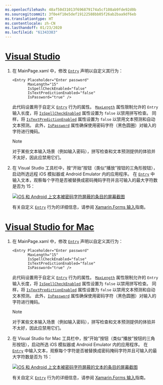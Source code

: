 ```yaml
---
ms.openlocfilehash: 48af50d31013f696879174a5cf108ab9fde92d0b
ms.sourcegitcommit: 3f0e4f10e5def19122588bb05f26ab2baa9df6eb
ms.translationtype: HT
ms.contentlocale: zh-CN
ms.lasthandoff: 01/23/2020
ms.locfileid: "61343383"
---
```

# <a name="visual-studiotabvswin"></a>[Visual Studio](#tab/vswin)

1. 在 MainPage.xaml 中，修改 [`Entry`](xref:Xamarin.Forms.Entry) 声明以自定义其行为：

    ```xaml
    <Entry Placeholder="Enter password"
           MaxLength="15"
           IsSpellCheckEnabled="false"
           IsTextPredictionEnabled="false"
           IsPassword="true" />
    ```

    此代码设置用于自定义 [`Entry`](xref:Xamarin.Forms.Entry) 行为的属性。 [`MaxLength`](xref:Xamarin.Forms.InputView.MaxLength) 属性限制允许的 `Entry` 输入长度，将 [`IsSpellCheckEnabled`](xref:Xamarin.Forms.InputView.IsSpellCheckEnabled) 属性设置为 `false` 以禁用拼写检查。 同样，将 [`IsTextPredictionEnabled`](xref:Xamarin.Forms.Entry.IsTextPredictionEnabled) 属性设置为 `false` 以禁用文本预测和自动文本预测。 此外，[`IsPassword`](xref:Xamarin.Forms.Entry.IsPassword) 属性确保使用密码字符（黑色圆圈）对输入的字符进行掩码。

    > [!NOTE]
    > 对于某些文本输入场景（例如输入密码），拼写检查和文本预测提供的体验并不太好，因此应禁用它们。

1. 在 Visual Studio 工具栏中，按“开始”按钮（类似“播放”按钮的三角形按钮），启动所选远程 iOS 模拟器或 Android Emulator 内的应用程序。 在 [`Entry`](xref:Xamarin.Forms.Entry) 中输入文本，观察每个字符是否被替换成密码掩码字符并且可输入的最大字符数是否为 15：

    [![iOS 和 Android 上文本被密码字符屏蔽的条目的屏幕截图](../images/customize-behavior.png "包含掩码密码字符的条目")](../images/customize-behavior-large.png#lightbox "包含掩码密码字符的条目")

    有关自定义 [`Entry`](xref:Xamarin.Forms.Entry) 行为的详细信息，请参阅 [Xamarin.Forms 输入](~/xamarin-forms/user-interface/text/entry.md)指南。

# <a name="visual-studio-for-mactabvsmac"></a>[Visual Studio for Mac](#tab/vsmac)

1. 在 MainPage.xaml 中，修改 [`Entry`](xref:Xamarin.Forms.Entry) 声明以自定义其行为：

    ```xaml
    <Entry Placeholder="Enter password"
           MaxLength="15"
           IsSpellCheckEnabled="false"
           IsTextPredictionEnabled="false"
           IsPassword="true" />
    ```

    此代码设置用于自定义 [`Entry`](xref:Xamarin.Forms.Entry) 行为的属性。 [`MaxLength`](xref:Xamarin.Forms.InputView.MaxLength) 属性限制允许的 `Entry` 输入长度，将 [`IsSpellCheckEnabled`](xref:Xamarin.Forms.InputView.IsSpellCheckEnabled) 属性设置为 `false` 以禁用拼写检查。 同样，将 [`IsTextPredictionEnabled`](xref:Xamarin.Forms.Entry.IsTextPredictionEnabled) 属性设置为 `false` 以禁用文本预测和自动文本预测。 此外，[`IsPassword`](xref:Xamarin.Forms.Entry.IsPassword) 属性确保使用密码字符（黑色圆圈）对输入的字符进行掩码。

    > [!NOTE]
    > 对于某些文本输入场景（例如输入密码），拼写检查和文本预测提供的体验并不太好，因此应禁用它们。

1. 在 Visual Studio for Mac 工具栏中，按“开始”按钮（类似“播放”按钮的三角形按钮），启动所选 iOS 模拟器或 Android Emulator 内的应用程序。 在 [`Entry`](xref:Xamarin.Forms.Entry) 中输入文本，观察每个字符是否被替换成密码掩码字符并且可输入的最大字符数是否为 15：

    [![iOS 和 Android 上文本被密码字符屏蔽的文本的条目的屏幕截图](../images/customize-behavior.png "包含掩码密码字符的条目")](../images/customize-behavior-large.png#lightbox "包含掩码密码字符的条目")

    有关自定义 [`Entry`](xref:Xamarin.Forms.Entry) 行为的详细信息，请参阅 [Xamarin.Forms 输入](~/xamarin-forms/user-interface/text/entry.md)指南。
